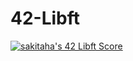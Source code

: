 # 42-Libft
[![sakitaha's 42 Libft Score](https://badge42.vercel.app/api/v2/cljrqoszc000608mgdkng3san/project/3100500)](https://github.com/JaeSeoKim/badge42)
